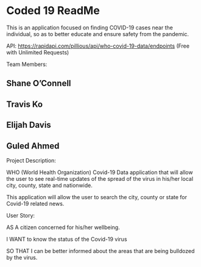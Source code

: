 # Coded 19 ReadMe

This is an application focused on finding COVID-19 cases near the individual, so as to better educate and ensure safety from the pandemic.

API: https://rapidapi.com/pillious/api/who-covid-19-data/endpoints
(Free with Unlimited Requests)

Team Members: 

Shane O’Connell
---------
Travis Ko
--------- 
Elijah Davis
---------
Guled Ahmed
---------

Project Description:

WHO (World Health Organization) Covid-19 Data application that will allow the user to see real-time updates of the spread of the virus in his/her local city, county, state and nationwide. 

This application will allow the user to search the city, county or state for Covid-19 related news. 

User Story:

AS A citizen concerned for his/her wellbeing.

I WANT to know the status of the Covid-19 virus

SO THAT I can be better informed about the areas that are being bulldozed by the virus.